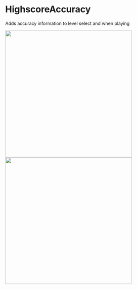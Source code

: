 # HighscoreAccuracy
Adds accuracy information to level select and when playing

<img src="https://i.imgur.com/LXxl8XF.jpg" width="400"/>
<img src="https://i.imgur.com/LWLTWFz.jpg" width="400"/>

